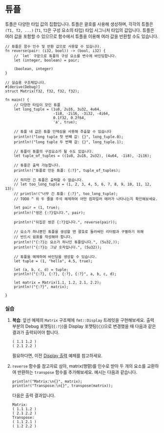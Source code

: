 # 튜플

튜플은 다양한 타입 값의 집합입니다.
튜플은 괄호를 사용해 생성하며, 각각의 튜플은 `(T1, T2, ...)`
(`T1`, `T2`은 구성 요소의 타입) 타입 시그니처 타입의 값입니다.
튜플은 여러 값을 포함할 수 있으므로 함수에서 튜플을 이용해 여러 값을 반환할 수도 있습니다.

```rust,editable
// 튜플은 함수 인수 및 반환 값으로 사용할 수 있습니다.
fn reverse(pair: (i32, bool)) -> (bool, i32) {
    // `let` 구문으로 튜플의 구성 요소를 변수에 바인딩합니다.
    let (integer, boolean) = pair;

    (boolean, integer)
}

// 실습용 구조체입니다.
#[derive(Debug)]
struct Matrix(f32, f32, f32, f32);

fn main() {
    // 다양한 타입이 모인 튜플
    let long_tuple = (1u8, 2u16, 3u32, 4u64,
                      -1i8, -2i16, -3i32, -4i64,
                      0.1f32, 0.2f64,
                      'a', true);

    // 튜플 내 값은 튜플 인덱싱을 사용해 추출할 수 있습니다
    println!("long tuple 첫 번째 값: {}", long_tuple.0);
    println!("long tuple 두 번째 값: {}", long_tuple.1);

    // 튜플이 튜플의 구성요소가 될 수도 있습니다.
    let tuple_of_tuples = ((1u8, 2u16, 2u32), (4u64, -1i8), -2i16);

    // 튜플은 출력 가능합니다.
    println!("튜플로 만든 튜플: {:?}", tuple_of_tuples);
    
    // 하지만 긴 튜플은 출력할 수 없습니다.
    // let too_long_tuple = (1, 2, 3, 4, 5, 6, 7, 8, 9, 10, 11, 12, 13);
    // println!("너무 긴 튜플: {:?}", too_long_tuple);
    // TODO ^ 위 두 줄을 주석 해제하여 어떤 컴파일러 에러가 나타나는지 확인해보세요.

    let pair = (1, true);
    println!("쌍은 {:?}입니다.", pair);

    println!("뒤집은 쌍은 {:?}입니다.", reverse(pair));

    // 요소가 하나뿐인 튜플을 생성할 땐 괄호로 둘러싸인 리터럴과 구별하기 위해
    // 반드시 쉼표를 작성해야 합니다.
    println!("{:?}는 요소가 하나인 튜플입니다.", (5u32,));
    println!("{:?}는 그냥 숫자입니다.", (5u32));

    // 튜플을 해체하여 바인딩을 생성할 수 있습니다.
    let tuple = (1, "hello", 4.5, true);

    let (a, b, c, d) = tuple;
    println!("{:?}, {:?}, {:?}, {:?}", a, b, c, d);

    let matrix = Matrix(1.1, 1.2, 2.1, 2.2);
    println!("{:?}", matrix);

}
```

### 실습

 1. **복습**: 앞선 예제의 `Matrix` 구조체에 `fmt::Display` 트레잇을 구현해보세요.
    출력 부분의 Debug 포맷팅(`{:?}`)을 Display 포맷팅(`{}`)으로 변경했을 때
    다음과 같은 결과가 출력되어야 합니다.

    ```text
    ( 1.1 1.2 )
    ( 2.1 2.2 )
    ```

    필요하다면, 이전 [Display 출력][print_display] 예제를 참고하세요.
 2. `reverse` 함수를 참고자료 삼아, matrix(행렬)를 인수로 받아
    두 개의 요소를 교환하여 반환하는 `transpose` 함수를 추가해보세요.
    예시는 다음과 같습니다.

    ```rust,ignore
    println!("Matrix:\n{}", matrix);
    println!("Transpose:\n{}", transpose(matrix));
    ```

    다음은 출력 결과입니다.

    ```text
    Matrix:
    ( 1.1 1.2 )
    ( 2.1 2.2 )
    Transpose:
    ( 1.1 2.1 )
    ( 1.2 2.2 )
    ```

[print_display]: ../hello/print/print_display.md
